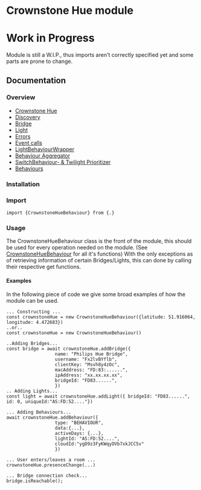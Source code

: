 # Crownstone Hue module
# Work in Progress
Module is still a W.I.P., thus imports aren't correctly specified yet and some parts are prone to change.

## Documentation
### Overview 
 - [Crownstone Hue](/documentation/CrownstoneHue.md)
 - [Discovery](/documentation/Discovery.md)
 - [Bridge](/documentation/Bridge.md)
 - [Light](/documentation/Light.md)
 - [Errors](/documentation/Errors.md)
 - [Event calls](/documentation/EventCalls.md) 
 - [LightBehaviourWrapper](/documentation/LightBehaviourWrapper.md)
 - [Behaviour Aggregator](/documentation/BehaviourAggregator.md)
 - [SwitchBehaviour- & Twilight Prioritizer](/documentation/Prioritizer.md)
 - [Behaviours](/documentation/Behaviours.md)

### Installation

### Import
```import {CrownstoneHueBehaviour} from {.}```

### Usage
The CrownstoneHueBehaviour class is the front of the module, this should be used for every operation needed on the module. (See [CrownstoneHueBehaviour](/documentation/CrownstoneHue.md) for all it's functions)
With the only exceptions as of retrieving information of certain Bridges/Lights, this can done by calling their respective get functions.

#### Examples
In the following piece of code we give some broad examples of how the module can be used.  
```
... Constructing ...
const crownstoneHue = new CrownstoneHueBehaviour({latitude: 51.916064, longitude: 4.472683})  
..or..
const crownstoneHue = new CrownstoneHueBehaviour()  

..Adding Bridges...
const bridge = await crownstoneHue.addBridge({
                  name: "Philips Hue Bridge",  
                  username: "Fx2lvBYflb", 
                  clientKey: "Msvh8y4zOc", 
                  macAddress: "FD:83:......", 
                  ipAddress: "xx.xx.xx.xx",
                  bridgeId: "FD83......", 
                  })
.. Adding Lights...
const light = await crownstoneHue.addLight({ bridgeId: "FD83......", id: 0, uniqueId:"AS:FD:52...."})

... Adding Behaviours...
await crownstoneHue.addBehaviour({
				  type: "BEHAVIOUR",
				  data:{...},
				  activeDays: {...},
				  lightId: "AS:FD:52....",
				  cloudId:"ygD9z3FyKWqyOVb7xkJCC5v"
				  })

... User enters/leaves a room ...
crownstoneHue.presenceChange(...)

... Bridge connection check...
bridge.isReachable();
```

 


